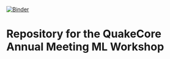 [![Binder](https://mybinder.org/badge_logo.svg)](https://mybinder.org/v2/gh/ucgmsim/qc_ml_workshop_2024/HEAD?labpath=ml_notebook.ipynb)

# Repository for the QuakeCore Annual Meeting ML Workshop
